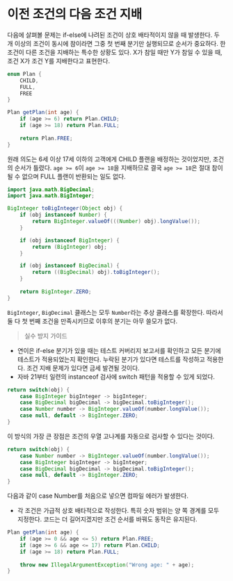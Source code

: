 # 이전 조건의 다음 조건 지배
다음에 살펴볼 문제는 if-else에 나려된 조건이 상호 배타적이지 않을 때 발생한다.
두 개 이상의 조건이 동시에 참이라면 그중 첫 번째 분기만 실행되므로 순서가 중요하다.
한 조건이 다른 조건을 지배하는 특수한 상황도 있다.
X가 참일 때만 Y가 참일 수 있을 때, 조건 X가 조건 Y를 지배한다고 표현한다.

```java
enum Plan {
    CHILD,
    FULL,
    FREE
}

Plan getPlan(int age) {
    if (age >= 6) return Plan.CHILD;
    if (age >= 18) return Plan.FULL;
    
    return Plan.FREE;
}
```

원래 의도는 6세 이상 17세 이하의 고객에게 CHILD 플랜을 배정하는 것이었지만, 조건의 순서가 틀렸다.
`age >= 6`이 `age >= 18`을 지배하므로 결국 `age >= 18`은 절대 참이 될 수 없으며 FULL 플랜이 반환되는 일도 없다.

```java
import java.math.BigDecimal;
import java.math.BigInteger;

BigInteger toBigInteger(Object obj) {
    if (obj instanceof Number) {
        return BigInteger.valueOf(((Number) obj).longValue());
    }

    if (obj instanceof BigInteger) {
        return (BigInteger) obj;
    }

    if (obj instanceof BigDecimal) {
        return ((BigDecimal) obj).toBigInteger();
    }
    
    return BigInteger.ZERO;
}
```
`BigInteger`, `BigDecimal` 클래스는 모두 `Number`라는 추상 클래스를 확장한다.
따라서 둘 다 첫 번째 조건을 만족시키므로 이후의 분기는 아무 쓸모가 없다.

> 실수 방지 가이드

* 연이은 if-else 분기가 있을 때는 테스트 커버리지 보고서를 확인하고 모든 분기에 테스트가 적용되었는지 확인한다. 누락된 분기가 있다면 테스트를 작성하고 적용한다. 조건 지배 문제가 있다면 금세 발견될 것이다.
* 자바 21부터 일련의 instanceof 검사에 switch 패턴을 적용할 수 있게 되었다.
```java
return switch(obj) {
    case BigInteger bigInteger -> bigInteger;
    case BigDecimal bigDecimal -> bigDecimal.toBigInteger();
    case Number number -> BigInteger.valueOf(number.longValue());
    case null, default -> BigInteger.ZERO;
}
```
이 방식의 가장 큰 장점은 조건의 우열 고나계를 자동으로 검사할 수 있다는 것이다.
```java
return switch(obj) {
    case Number number -> BigInteger.valueOf(number.longValue());
    case BigInteger bigInteger -> bigInteger;
    case BigDecimal bigDecimal -> bigDecimal.toBigInteger();
    case null, default -> BigInteger.ZERO;
}
```
다음과 같이 case Number를 처음으로 넣으면 컴파일 에러가 발생한다.

* 각 조건은 가급적 상호 배타적으로 작성한다. 특히 숫자 범위는 양 쪽 경계를 모두 지정한다. 코드는 더 길어지겠지만 조건 순서를 바꿔도 동작은 유지된다.
```java
Plan getPlan(int age) {
    if (age >= 0 && age <= 5) return Plan.FREE;
    if (age >= 6 && age <= 17) return Plan.CHILD;
    if (age >= 18) return Plan.FULL;
    
    throw new IllegalArgumentException("Wrong age: " + age);
}
```